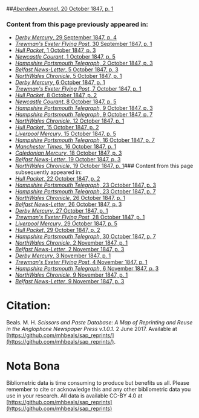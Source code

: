 ##[*Aberdeen Journal*, 20 October 1847, p. 1](https://mhbeals.github.io/sap_html/Aberdeen-Journal/Aberdeen-Journal-20-October-1847-p-1)

### Content from this page previously appeared in:
+ [*Derby Mercury*, 29 September 1847, p. 4](https://mhbeals.github.io/sap_html/Derby-Mercury/Derby-Mercury-29-September-1847-p-4)
+ [*Trewman's Exeter Flying Post*, 30 September 1847, p. 1](https://mhbeals.github.io/sap_html/Trewman's-Exeter-Flying-Post/Trewman's-Exeter-Flying-Post-30-September-1847-p-1)
+ [*Hull Packet*, 1 October 1847, p. 3](https://mhbeals.github.io/sap_html/Hull-Packet/Hull-Packet-1-October-1847-p-3)
+ [*Newcastle Courant*, 1 October 1847, p. 5](https://mhbeals.github.io/sap_html/Newcastle-Courant/Newcastle-Courant-1-October-1847-p-5)
+ [*Hampshire Portsmouth Telegraph*, 2 October 1847, p. 3](https://mhbeals.github.io/sap_html/Hampshire-Portsmouth-Telegraph/Hampshire-Portsmouth-Telegraph-2-October-1847-p-3)
+ [*Belfast News-Letter*, 5 October 1847, p. 3](https://mhbeals.github.io/sap_html/Belfast-News-Letter/Belfast-News-Letter-5-October-1847-p-3)
+ [*NorthWales Chronicle*, 5 October 1847, p. 1](https://mhbeals.github.io/sap_html/NorthWales-Chronicle/NorthWales-Chronicle-5-October-1847-p-1)
+ [*Derby Mercury*, 6 October 1847, p. 1](https://mhbeals.github.io/sap_html/Derby-Mercury/Derby-Mercury-6-October-1847-p-1)
+ [*Trewman's Exeter Flying Post*, 7 October 1847, p. 1](https://mhbeals.github.io/sap_html/Trewman's-Exeter-Flying-Post/Trewman's-Exeter-Flying-Post-7-October-1847-p-1)
+ [*Hull Packet*, 8 October 1847, p. 2](https://mhbeals.github.io/sap_html/Hull-Packet/Hull-Packet-8-October-1847-p-2)
+ [*Newcastle Courant*, 8 October 1847, p. 5](https://mhbeals.github.io/sap_html/Newcastle-Courant/Newcastle-Courant-8-October-1847-p-5)
+ [*Hampshire Portsmouth Telegraph*, 9 October 1847, p. 3](https://mhbeals.github.io/sap_html/Hampshire-Portsmouth-Telegraph/Hampshire-Portsmouth-Telegraph-9-October-1847-p-3)
+ [*Hampshire Portsmouth Telegraph*, 9 October 1847, p. 7](https://mhbeals.github.io/sap_html/Hampshire-Portsmouth-Telegraph/Hampshire-Portsmouth-Telegraph-9-October-1847-p-7)
+ [*NorthWales Chronicle*, 12 October 1847, p. 1](https://mhbeals.github.io/sap_html/NorthWales-Chronicle/NorthWales-Chronicle-12-October-1847-p-1)
+ [*Hull Packet*, 15 October 1847, p. 2](https://mhbeals.github.io/sap_html/Hull-Packet/Hull-Packet-15-October-1847-p-2)
+ [*Liverpool Mercury*, 15 October 1847, p. 5](https://mhbeals.github.io/sap_html/Liverpool-Mercury/Liverpool-Mercury-15-October-1847-p-5)
+ [*Hampshire Portsmouth Telegraph*, 16 October 1847, p. 7](https://mhbeals.github.io/sap_html/Hampshire-Portsmouth-Telegraph/Hampshire-Portsmouth-Telegraph-16-October-1847-p-7)
+ [*Manchester Times*, 16 October 1847, p. 1](https://mhbeals.github.io/sap_html/Manchester-Times/Manchester-Times-16-October-1847-p-1)
+ [*Caledonian Mercury*, 18 October 1847, p. 3](https://mhbeals.github.io/sap_html/Caledonian-Mercury/Caledonian-Mercury-18-October-1847-p-3)
+ [*Belfast News-Letter*, 19 October 1847, p. 3](https://mhbeals.github.io/sap_html/Belfast-News-Letter/Belfast-News-Letter-19-October-1847-p-3)
+ [*NorthWales Chronicle*, 19 October 1847, p. 1](https://mhbeals.github.io/sap_html/NorthWales-Chronicle/NorthWales-Chronicle-19-October-1847-p-1)### Content from this page subsequently appeared in:
+ [*Hull Packet*, 22 October 1847, p. 2](https://mhbeals.github.io/sap_html/Hull-Packet/Hull-Packet-22-October-1847-p-2)
+ [*Hampshire Portsmouth Telegraph*, 23 October 1847, p. 3](https://mhbeals.github.io/sap_html/Hampshire-Portsmouth-Telegraph/Hampshire-Portsmouth-Telegraph-23-October-1847-p-3)
+ [*Hampshire Portsmouth Telegraph*, 23 October 1847, p. 7](https://mhbeals.github.io/sap_html/Hampshire-Portsmouth-Telegraph/Hampshire-Portsmouth-Telegraph-23-October-1847-p-7)
+ [*NorthWales Chronicle*, 26 October 1847, p. 1](https://mhbeals.github.io/sap_html/NorthWales-Chronicle/NorthWales-Chronicle-26-October-1847-p-1)
+ [*Belfast News-Letter*, 26 October 1847, p. 3](https://mhbeals.github.io/sap_html/Belfast-News-Letter/Belfast-News-Letter-26-October-1847-p-3)
+ [*Derby Mercury*, 27 October 1847, p. 1](https://mhbeals.github.io/sap_html/Derby-Mercury/Derby-Mercury-27-October-1847-p-1)
+ [*Trewman's Exeter Flying Post*, 28 October 1847, p. 1](https://mhbeals.github.io/sap_html/Trewman's-Exeter-Flying-Post/Trewman's-Exeter-Flying-Post-28-October-1847-p-1)
+ [*Liverpool Mercury*, 29 October 1847, p. 5](https://mhbeals.github.io/sap_html/Liverpool-Mercury/Liverpool-Mercury-29-October-1847-p-5)
+ [*Hull Packet*, 29 October 1847, p. 2](https://mhbeals.github.io/sap_html/Hull-Packet/Hull-Packet-29-October-1847-p-2)
+ [*Hampshire Portsmouth Telegraph*, 30 October 1847, p. 7](https://mhbeals.github.io/sap_html/Hampshire-Portsmouth-Telegraph/Hampshire-Portsmouth-Telegraph-30-October-1847-p-7)
+ [*NorthWales Chronicle*, 2 November 1847, p. 1](https://mhbeals.github.io/sap_html/NorthWales-Chronicle/NorthWales-Chronicle-2-November-1847-p-1)
+ [*Belfast News-Letter*, 2 November 1847, p. 3](https://mhbeals.github.io/sap_html/Belfast-News-Letter/Belfast-News-Letter-2-November-1847-p-3)
+ [*Derby Mercury*, 3 November 1847, p. 1](https://mhbeals.github.io/sap_html/Derby-Mercury/Derby-Mercury-3-November-1847-p-1)
+ [*Trewman's Exeter Flying Post*, 4 November 1847, p. 1](https://mhbeals.github.io/sap_html/Trewman's-Exeter-Flying-Post/Trewman's-Exeter-Flying-Post-4-November-1847-p-1)
+ [*Hampshire Portsmouth Telegraph*, 6 November 1847, p. 3](https://mhbeals.github.io/sap_html/Hampshire-Portsmouth-Telegraph/Hampshire-Portsmouth-Telegraph-6-November-1847-p-3)
+ [*NorthWales Chronicle*, 9 November 1847, p. 1](https://mhbeals.github.io/sap_html/NorthWales-Chronicle/NorthWales-Chronicle-9-November-1847-p-1)
+ [*Belfast News-Letter*, 9 November 1847, p. 3](https://mhbeals.github.io/sap_html/Belfast-News-Letter/Belfast-News-Letter-9-November-1847-p-3)
                    
# Citation: 

Beals. M. H. *Scissors and Paste Database: A Map of Reprinting and Reuse in the Anglophone Newspaper Press v.1.0.1.* 2 June 2017. Available at [https://github.com/mhbeals/sap_reprints/](https://github.com/mhbeals/sap_reprints/). 
                    
# Nota Bona

Bibliometric data is time consuming to produce but benefits us all. Please remember to cite or acknowledge this and any other bibliometric data you use in your research. All data is available CC-BY 4.0 at [https://github.com/mhbeals/sap_reprints](https://github.com/mhbeals/sap_reprints)